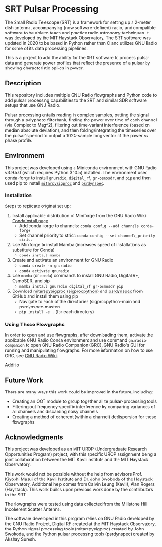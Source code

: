 # SRT Pulsar Processing

The Small Radio Telescope (SRT) is a framework for setting up a 2-meter dish antenna, accompanying (now software-defined) radio, and compatible software to be able to teach and practice radio astronomy techniques. It was developed by the MIT Haystack Observatory. The SRT software was updated in 2020 to be based in Python rather than C and utilizes GNU Radio for some of its data processing pipelines.

This is a project to add the ability for the SRT software to process pulsar data and generate power profiles that reflect the presence of a pulsar by showing characteristic spikes in power.

## Description

This repository includes multiple GNU Radio flowgraphs and Python code to add pulsar processing capabilities to the SRT and similar SDR software setups that use GNU Radio.

Pulsar processing entails reading in complex samples, putting the signal through a polyphase filterbank, finding the power over time of each channel (via Complex to Mag^2), filtering out time-variant interference (based on median absolute deviation), and then folding/integrating the timeseries over the pulsar's period to output a 1024-sample long vector of the power vs phase profile.

## Environment

This project was developed using a Miniconda environment with GNU Radio v3.9.5.0 (which requires Python 3.10.5) installed. The environment used conda-forge to install `gnuradio`, `digital_rf`, `gr-osmosdr`, and `pip` and then used pip to install [`mitarpysigproc`](https://github.com/MIT-Adaptive-Radio-Science/sigprocpython) and [`psrdynspec`](https://github.com/jswoboda/psrdynspec).

### Installation

Steps to replicate original set up:
1. Install applicable distribution of Miniforge from the GNU Radio Wiki [CondaInstall page](https://wiki.gnuradio.org/index.php?title=CondaInstall#Step_1:_Install_conda_itself)
	- Add conda-forge to channels: `conda config --add channels conda-forge`
	- Set channel priority to strict: `conda config --set channel\_priority strict`
2. Use Miniforge to install Mamba (increases speed of installations as substitute for Conda)
	- `conda install mamba`
3. Create and activate an environment for GNU Radio
	- `conda create -n gnuradio`
	- `conda activate gnuradio`
4. Use `mamba` (or `conda`) commands to install GNU Radio, Digital RF, OsmoSDR, and pip
	- `mamba install gnuradio digital_rf gr-osmosdr pip`
5. Download [mitarspysigproc (sigprocpython)](https://github.com/MIT-Adaptive-Radio_Science/sigprocpython) and [psrdynspec](https://github.com/jswoboda/psrdynspec) from GitHub and install them using pip
	- Navigate to each of the directories (sigprocpython-main and psrdynspec-master)
	- `pip install -e .` (for each directory)

### Using These Flowgraphs

In order to open and use flowgraphs, after downloading them, activate the applicable GNU Radio Conda environment and use command `gnuradio-companion` to open GNU Radio Companion (GRC), GNU Radio's GUI for running and manipulating flowgraphs. For more information on how to use GRC, see [GNU Radio Wiki](https://wiki.gnuradio.org/index.php?title=Main_Page).

Additio

## Future Work

There are many ways this work could be improved in the future, including:
- Creating an OOT module to group together all te pulsar-processing tools
- Filtering out frequency-specific interference by comparing variances of all channels and discarding noisy channels
- Creating a method of coherent (within a channel) dedispersion for these flowgraphs

## Acknowledgments

This project was developed as an MIT UROP (Undergraduate Research Opportunities Program) project, with this specific UROP assignment being a joint collaboration between the MIT Kavli Institute and the MIT Haystack Observatory.

This work would not be possible without the help from advisors Prof. Kiyoshi Masui of the Kavli Institute and Dr. John Swoboda of the Haystack Observatory. Additional help comes from Calvin Leung (Kavli), Alan Rogers (Haystack). This work builds upon previous work done by the contributors to the SRT.

The flowgraphs were tested using data collected from the Millstone Hill Incoherent Scatter Antenna.

The software developed in this program relies on GNU Radio developed by the GNU Radio Project, Digital RF created at the MIT Haystack Observatory, the Python signal processing tools (mitarspysigproc) created by John Swoboda, and the Python pulsar processing tools (psrdynspec) created by Akshay Suresh.
